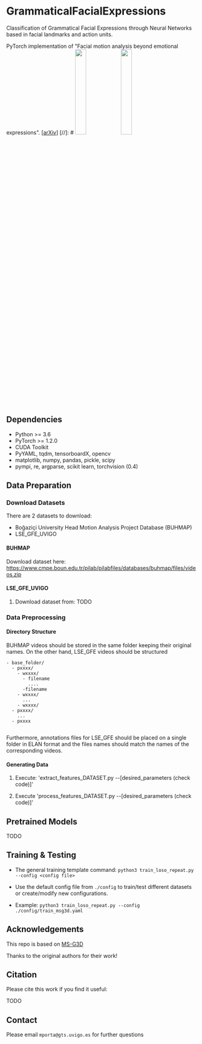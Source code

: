 # GrammaticalFacialExpressions
Classification of Grammatical Facial Expressions through Neural Networks based in facial landmarks and action units.

PyTorch implementation of "Facial motion analysis beyond emotional expressions". [[arXiv]()]
[//]: # <img src="imgs/cropped-fixed-standup.gif" width="24%"><img src="imgs/cropped-fixed-clap.gif" width="24%">


## Dependencies

- Python >= 3.6
- PyTorch >= 1.2.0
- CUDA Toolkit
- PyYAML, tqdm, tensorboardX, opencv
- matplotlib, numpy, pandas, pickle, scipy 
- pympi, re, argparse, scikit learn, torchvision (0.4)

## Data Preparation

### Download Datasets

There are 2 datasets to download:

- Boğaziçi University Head Motion Analysis Project Database (BUHMAP)
- LSE_GFE_UVIGO

#### BUHMAP

Download dataset here: https://www.cmpe.boun.edu.tr/pilab/pilabfiles/databases/buhmap/files/videos.zip


#### LSE_GFE_UVIGO

1. Download dataset from: TODO

### Data Preprocessing

#### Directory Structure

BUHMAP videos should be stored in the same folder keeping their original names.
On the other hand, LSE_GFE videos should be structured
```
- base_folder/
  - pxxxx/
    - wxxxx/
      - filename
        ....
      -filename
    - wxxxx/
      ...
    - wxxxx/
  - pxxxx/
    ...
  - pxxxx
  
```
Furthermore, annotations files for LSE_GFE should be placed on a single folder in ELAN format and the files names should match the names of the corresponding videos.

#### Generating Data

1. Execute: 'extract_features_DATASET.py --[desired_parameters (check code)]'

2. Execute 'process_features_DATASET.py --[desired_parameters (check code)]'


## Pretrained Models

TODO


## Training & Testing

- The general training template command:
`python3 train_loso_repeat.py --config <config file>`

- Use the default config file from `./config` to train/test different datasets or create/modify new configurations.

- Example: `python3 train_loso_repeat.py --config ./config/train_msg3d.yaml`


## Acknowledgements

This repo is based on [MS-G3D](https://github.com/kenziyuliu/MS-G3D)

Thanks to the original authors for their work!


## Citation

Please cite this work if you find it useful:

TODO

## Contact
Please email `mporta@gts.uvigo.es` for further questions
